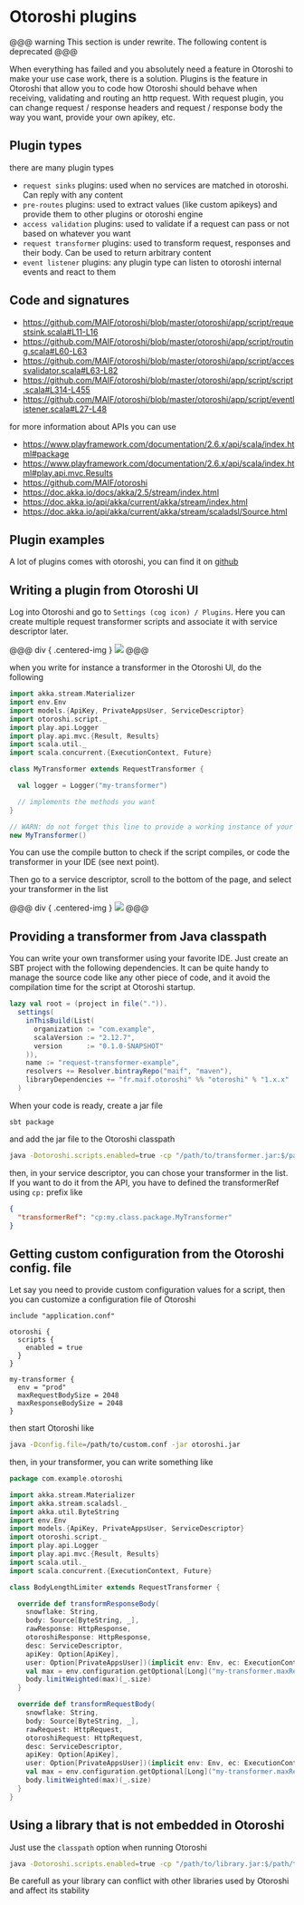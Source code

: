 # Otoroshi plugins

@@@ warning
This section is under rewrite. The following content is deprecated
@@@

When everything has failed and you absolutely need a feature in Otoroshi to make your use case work, there is a solution. Plugins is the feature in Otoroshi that allow you to code how Otoroshi should behave when receiving, validating and routing an http request. With request plugin, you can change request / response headers and request / response body the way you want, provide your own apikey, etc.

## Plugin types

there are many plugin types

* `request sinks` plugins: used when no services are matched in otoroshi. Can reply with any content
* `pre-routes` plugins: used to extract values (like custom apikeys) and provide them to other plugins or otoroshi engine
* `access validation` plugins: used to validate if a request can pass or not based on whatever you want
* `request transformer` plugins: used to transform request, responses and their body. Can be used to return arbitrary content
* `event listener` plugins: any plugin type can listen to otoroshi internal events and react to them


## Code and signatures

* https://github.com/MAIF/otoroshi/blob/master/otoroshi/app/script/requestsink.scala#L11-L16
* https://github.com/MAIF/otoroshi/blob/master/otoroshi/app/script/routing.scala#L60-L63
* https://github.com/MAIF/otoroshi/blob/master/otoroshi/app/script/accessvalidator.scala#L63-L82
* https://github.com/MAIF/otoroshi/blob/master/otoroshi/app/script/script.scala#L314-L455
* https://github.com/MAIF/otoroshi/blob/master/otoroshi/app/script/eventlistener.scala#L27-L48


for more information about APIs you can use

* https://www.playframework.com/documentation/2.6.x/api/scala/index.html#package
* https://www.playframework.com/documentation/2.6.x/api/scala/index.html#play.api.mvc.Results
* https://github.com/MAIF/otoroshi
* https://doc.akka.io/docs/akka/2.5/stream/index.html
* https://doc.akka.io/api/akka/current/akka/stream/index.html
* https://doc.akka.io/api/akka/current/akka/stream/scaladsl/Source.html

## Plugin examples

A lot of plugins comes with otoroshi, you can find it on [github](https://github.com/MAIF/otoroshi/tree/master/otoroshi/app/plugins)

## Writing a plugin from Otoroshi UI

Log into Otoroshi and go to `Settings (cog icon) / Plugins`. Here you can create multiple request transformer scripts and associate it with service descriptor later.

@@@ div { .centered-img }
<img src="../img/scripts-1.png" />
@@@

when you write for instance a transformer in the Otoroshi UI, do the following

```scala
import akka.stream.Materializer
import env.Env
import models.{ApiKey, PrivateAppsUser, ServiceDescriptor}
import otoroshi.script._
import play.api.Logger
import play.api.mvc.{Result, Results}
import scala.util._
import scala.concurrent.{ExecutionContext, Future}

class MyTransformer extends RequestTransformer {

  val logger = Logger("my-transformer")

  // implements the methods you want
}

// WARN: do not forget this line to provide a working instance of your transformer to Otoroshi
new MyTransformer()
```

You can use the compile button to check if the script compiles, or code the transformer in your IDE (see next point).

Then go to a service descriptor, scroll to the bottom of the page, and select your transformer in the list

@@@ div { .centered-img }
<img src="../img/scripts-2.png" />
@@@

## Providing a transformer from Java classpath

You can write your own transformer using your favorite IDE. Just create an SBT project with the following dependencies. It can be quite handy to manage the source code like any other piece of code, and it avoid the compilation time for the script at Otoroshi startup.

```scala
lazy val root = (project in file(".")).
  settings(
    inThisBuild(List(
      organization := "com.example",
      scalaVersion := "2.12.7",
      version      := "0.1.0-SNAPSHOT"
    )),
    name := "request-transformer-example",
    resolvers += Resolver.bintrayRepo("maif", "maven"),
    libraryDependencies += "fr.maif.otoroshi" %% "otoroshi" % "1.x.x"
  )
```

When your code is ready, create a jar file 

```
sbt package
```

and add the jar file to the Otoroshi classpath

```sh
java -Dotoroshi.scripts.enabled=true -cp "/path/to/transformer.jar:$/path/to/otoroshi.jar" play.core.server.ProdServerStart
```

then, in your service descriptor, you can chose your transformer in the list. If you want to do it from the API, you have to defined the transformerRef using `cp:` prefix like 

```json
{
  "transformerRef": "cp:my.class.package.MyTransformer"
}
```

## Getting custom configuration from the Otoroshi config. file

Let say you need to provide custom configuration values for a script, then you can customize a configuration file of Otoroshi

```hocon
include "application.conf"

otoroshi {
  scripts {
    enabled = true
  }
}

my-transformer {
  env = "prod"
  maxRequestBodySize = 2048
  maxResponseBodySize = 2048
}
```

then start Otoroshi like

```sh
java -Dconfig.file=/path/to/custom.conf -jar otoroshi.jar
```

then, in your transformer, you can write something like 

```scala
package com.example.otoroshi

import akka.stream.Materializer
import akka.stream.scaladsl._
import akka.util.ByteString
import env.Env
import models.{ApiKey, PrivateAppsUser, ServiceDescriptor}
import otoroshi.script._
import play.api.Logger
import play.api.mvc.{Result, Results}
import scala.util._
import scala.concurrent.{ExecutionContext, Future}

class BodyLengthLimiter extends RequestTransformer {

  override def transformResponseBody(
    snowflake: String,
    body: Source[ByteString, _],
    rawResponse: HttpResponse,
    otoroshiResponse: HttpResponse,
    desc: ServiceDescriptor,
    apiKey: Option[ApiKey],
    user: Option[PrivateAppsUser])(implicit env: Env, ec: ExecutionContext, mat: Materializer): Source[ByteString, _] = {
    val max = env.configuration.getOptional[Long]("my-transformer.maxResponseBodySize").getOrElse(Long.MaxValue)
    body.limitWeighted(max)(_.size)
  }

  override def transformRequestBody(
    snowflake: String,
    body: Source[ByteString, _],
    rawRequest: HttpRequest,
    otoroshiRequest: HttpRequest,
    desc: ServiceDescriptor,
    apiKey: Option[ApiKey],
    user: Option[PrivateAppsUser])(implicit env: Env, ec: ExecutionContext, mat: Materializer): Source[ByteString, _] = {
    val max = env.configuration.getOptional[Long]("my-transformer.maxRequestBodySize").getOrElse(Long.MaxValue)
    body.limitWeighted(max)(_.size)
  }
}
```

## Using a library that is not embedded in Otoroshi

Just use the `classpath` option when running Otoroshi

```sh
java -Dotoroshi.scripts.enabled=true -cp "/path/to/library.jar:$/path/to/otoroshi.jar" play.core.server.ProdServerStart
```

Be carefull as your library can conflict with other libraries used by Otoroshi and affect its stability
